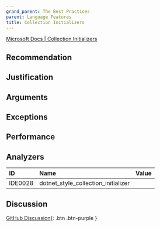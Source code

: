 ```yaml
---
grand_parent: The Best Practices
parent: Language Features
title: Collection Initializers
---
```


[Microsoft Docs | Collection Initializers](https://docs.microsoft.com/dotnet/csharp/programming-guide/classes-and-structs/object-and-collection-initializers#object-initializers)

## Recommendation

## Justification

## Arguments

## Exceptions

## Performance

## Analyzers

| ID | Name | Value
|:-|:-|:-|
| IDE0028 | dotnet_style_collection_initializer | |

## Discussion

[GitHub Discussion](){: .btn .btn-purple }
